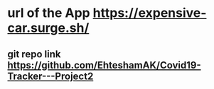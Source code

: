 # url of the App https://expensive-car.surge.sh/
## git repo link https://github.com/EhteshamAK/Covid19-Tracker---Project2
